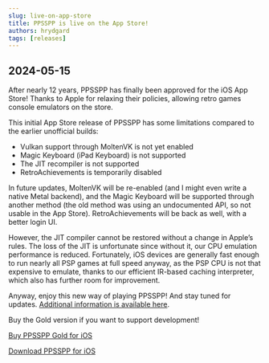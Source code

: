 ```yaml
---
slug: live-on-app-store
title: PPSSPP is live on the App Store!
authors: hrydgard
tags: [releases]
---
```


## 2024-05-15

After nearly 12 years, PPSSPP has finally been approved for the iOS App Store! Thanks to Apple for relaxing their policies, allowing retro games console emulators on the store.

This initial App Store release of PPSSPP has some limitations compared to the earlier unofficial builds:

* Vulkan support through MoltenVK is not yet enabled
* Magic Keyboard (iPad Keyboard) is not supported
* The JIT recompiler is not supported
* RetroAchievements is temporarily disabled

In future updates, MoltenVK will be re-enabled (and I might even write a native Metal backend), and the Magic Keyboard will be supported through another method (the old method was using an undocumented API, so not usable in the App Store). RetroAchievements will be back as well, with a better login UI.

However, the JIT compiler cannot be restored without a change in Apple’s rules. The loss of the JIT is unfortunate since without it, our CPU emulation performance is reduced. Fortunately, iOS devices are generally fast enough to run nearly all PSP games at full speed anyway, as the PSP CPU is not that expensive to emulate, thanks to our efficient IR-based caching interpreter, which also has further room for improvement.

Anyway, enjoy this new way of playing PPSSPP! And stay tuned for updates. [Additional information is available here](/docs/reference/ios-support).

Buy the Gold version if you want to support development!

[Buy PPSSPP Gold for iOS](https://apps.apple.com/us/app/ppsspp-gold-psp-emulator/id6502287918)

[Download PPSSPP for iOS](https://apps.apple.com/us/app/ppsspp-psp-emulator/id6496972903)
